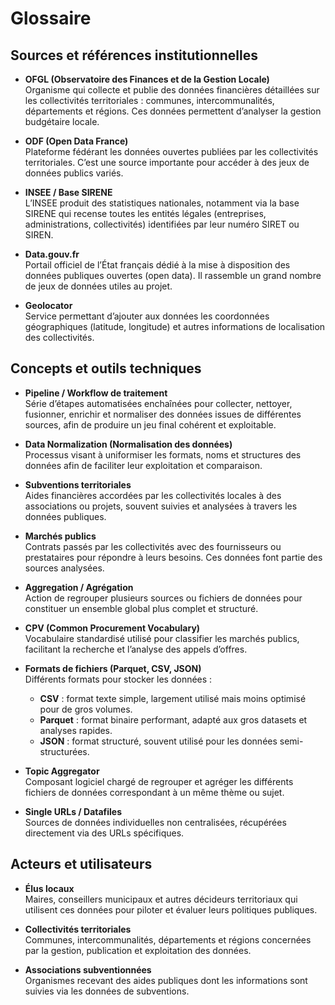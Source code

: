 # Glossaire

## Sources et références institutionnelles

- **OFGL (Observatoire des Finances et de la Gestion Locale)**  
  Organisme qui collecte et publie des données financières détaillées sur les collectivités territoriales : communes, intercommunalités, départements et régions. Ces données permettent d’analyser la gestion budgétaire locale.

- **ODF (Open Data France)**  
  Plateforme fédérant les données ouvertes publiées par les collectivités territoriales. C’est une source importante pour accéder à des jeux de données publics variés.

- **INSEE / Base SIRENE**  
  L’INSEE produit des statistiques nationales, notamment via la base SIRENE qui recense toutes les entités légales (entreprises, administrations, collectivités) identifiées par leur numéro SIRET ou SIREN.

- **Data.gouv.fr**  
  Portail officiel de l’État français dédié à la mise à disposition des données publiques ouvertes (open data). Il rassemble un grand nombre de jeux de données utiles au projet.

- **Geolocator**  
  Service permettant d’ajouter aux données les coordonnées géographiques (latitude, longitude) et autres informations de localisation des collectivités.

## Concepts et outils techniques

- **Pipeline / Workflow de traitement**  
  Série d’étapes automatisées enchaînées pour collecter, nettoyer, fusionner, enrichir et normaliser des données issues de différentes sources, afin de produire un jeu final cohérent et exploitable.

- **Data Normalization (Normalisation des données)**  
  Processus visant à uniformiser les formats, noms et structures des données afin de faciliter leur exploitation et comparaison.

- **Subventions territoriales**  
  Aides financières accordées par les collectivités locales à des associations ou projets, souvent suivies et analysées à travers les données publiques.

- **Marchés publics**  
  Contrats passés par les collectivités avec des fournisseurs ou prestataires pour répondre à leurs besoins. Ces données font partie des sources analysées.

- **Aggregation / Agrégation**  
  Action de regrouper plusieurs sources ou fichiers de données pour constituer un ensemble global plus complet et structuré.

- **CPV (Common Procurement Vocabulary)**  
  Vocabulaire standardisé utilisé pour classifier les marchés publics, facilitant la recherche et l’analyse des appels d’offres.

- **Formats de fichiers (Parquet, CSV, JSON)**  
  Différents formats pour stocker les données :  
  - **CSV** : format texte simple, largement utilisé mais moins optimisé pour de gros volumes.  
  - **Parquet** : format binaire performant, adapté aux gros datasets et analyses rapides.  
  - **JSON** : format structuré, souvent utilisé pour les données semi-structurées.

- **Topic Aggregator**  
  Composant logiciel chargé de regrouper et agréger les différents fichiers de données correspondant à un même thème ou sujet.

- **Single URLs / Datafiles**  
  Sources de données individuelles non centralisées, récupérées directement via des URLs spécifiques.

## Acteurs et utilisateurs

- **Élus locaux**  
  Maires, conseillers municipaux et autres décideurs territoriaux qui utilisent ces données pour piloter et évaluer leurs politiques publiques.

- **Collectivités territoriales**  
  Communes, intercommunalités, départements et régions concernées par la gestion, publication et exploitation des données.

- **Associations subventionnées**  
  Organismes recevant des aides publiques dont les informations sont suivies via les données de subventions.

